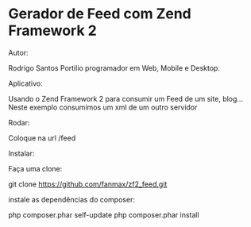 Gerador de Feed com Zend Framework 2
==============
Autor:

Rodrigo Santos Portilio programador em Web, Mobile e Desktop.

Aplicativo:

Usando o Zend Framework 2 para consumir um Feed de um site, blog...
Neste exemplo consumimos um xml de um outro servidor


Rodar:

Coloque na url /feed

Instalar:

Faça uma clone:

git clone https://github.com/fanmax/zf2_feed.git

instale as dependências do composer:

php composer.phar self-update php composer.phar install